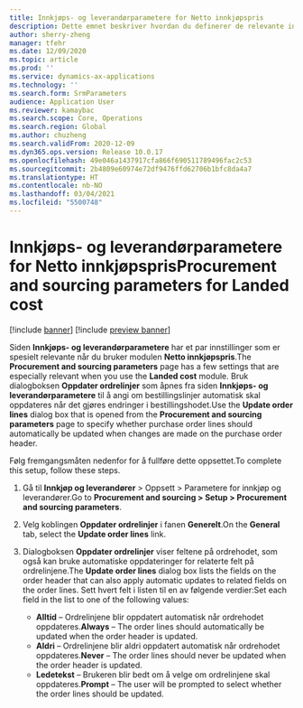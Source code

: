 ```yaml
---
title: Innkjøps- og leverandørparametere for Netto innkjøpspris
description: Dette emnet beskriver hvordan du definerer de relevante innkjøps- og leverandørparameterne når du bruker modulen Netto innkjøpspris.
author: sherry-zheng
manager: tfehr
ms.date: 12/09/2020
ms.topic: article
ms.prod: ''
ms.service: dynamics-ax-applications
ms.technology: ''
ms.search.form: SrmParameters
audience: Application User
ms.reviewer: kamaybac
ms.search.scope: Core, Operations
ms.search.region: Global
ms.author: chuzheng
ms.search.validFrom: 2020-12-09
ms.dyn365.ops.version: Release 10.0.17
ms.openlocfilehash: 49e046a1437917cfa866f690511789496fac2c53
ms.sourcegitcommit: 2b4809e60974e72df9476ffd62706b1bfc8da4a7
ms.translationtype: HT
ms.contentlocale: nb-NO
ms.lasthandoff: 03/04/2021
ms.locfileid: "5500748"
---
```

# <a name="procurement-and-sourcing-parameters-for-landed-cost"></a><span data-ttu-id="e7fd7-103">Innkjøps- og leverandørparametere for Netto innkjøpspris</span><span class="sxs-lookup"><span data-stu-id="e7fd7-103">Procurement and sourcing parameters for Landed cost</span></span>

[!include [banner](../../includes/banner.md)]
[!include [preview banner](../includes/preview-banner.md)]

<span data-ttu-id="e7fd7-104">Siden **Innkjøps- og leverandørparametere** har et par innstillinger som er spesielt relevante når du bruker modulen **Netto innkjøpspris**.</span><span class="sxs-lookup"><span data-stu-id="e7fd7-104">The **Procurement and sourcing parameters** page has a few settings that are especially relevant when you use the **Landed cost** module.</span></span> <span data-ttu-id="e7fd7-105">Bruk dialogboksen **Oppdater ordrelinjer** som åpnes fra siden **Innkjøps- og leverandørparametere** til å angi om bestillingslinjer automatisk skal oppdateres når det gjøres endringer i bestillingshodet.</span><span class="sxs-lookup"><span data-stu-id="e7fd7-105">Use the **Update order lines** dialog box that is opened from the **Procurement and sourcing parameters** page to specify whether purchase order lines should automatically be updated when changes are made on the purchase order header.</span></span>

<span data-ttu-id="e7fd7-106">Følg fremgangsmåten nedenfor for å fullføre dette oppsettet.</span><span class="sxs-lookup"><span data-stu-id="e7fd7-106">To complete this setup, follow these steps.</span></span>

1. <span data-ttu-id="e7fd7-107">Gå til **Innkjøp og leverandører** \> Oppsett \> Parametere for innkjøp og leverandører.</span><span class="sxs-lookup"><span data-stu-id="e7fd7-107">Go to **Procurement and sourcing \> Setup \> Procurement and sourcing parameters**.</span></span>
1. <span data-ttu-id="e7fd7-108">Velg koblingen **Oppdater ordrelinjer** i fanen **Generelt**.</span><span class="sxs-lookup"><span data-stu-id="e7fd7-108">On the **General** tab, select the **Update order lines** link.</span></span>
1. <span data-ttu-id="e7fd7-109">Dialogboksen **Oppdater ordrelinjer** viser feltene på ordrehodet, som også kan bruke automatiske oppdateringer for relaterte felt på ordrelinjene.</span><span class="sxs-lookup"><span data-stu-id="e7fd7-109">The **Update order lines** dialog box lists the fields on the order header that can also apply automatic updates to related fields on the order lines.</span></span> <span data-ttu-id="e7fd7-110">Sett hvert felt i listen til en av følgende verdier:</span><span class="sxs-lookup"><span data-stu-id="e7fd7-110">Set each field in the list to one of the following values:</span></span>

    - <span data-ttu-id="e7fd7-111">**Alltid** – Ordrelinjene blir oppdatert automatisk når ordrehodet oppdateres.</span><span class="sxs-lookup"><span data-stu-id="e7fd7-111">**Always** – The order lines should automatically be updated when the order header is updated.</span></span>
    - <span data-ttu-id="e7fd7-112">**Aldri** – Ordrelinjene blir aldri oppdatert automatisk når ordrehodet oppdateres.</span><span class="sxs-lookup"><span data-stu-id="e7fd7-112">**Never** – The order lines should never be updated when the order header is updated.</span></span>
    - <span data-ttu-id="e7fd7-113">**Ledetekst** – Brukeren blir bedt om å velge om ordrelinjene skal oppdateres.</span><span class="sxs-lookup"><span data-stu-id="e7fd7-113">**Prompt** – The user will be prompted to select whether the order lines should be updated.</span></span>
